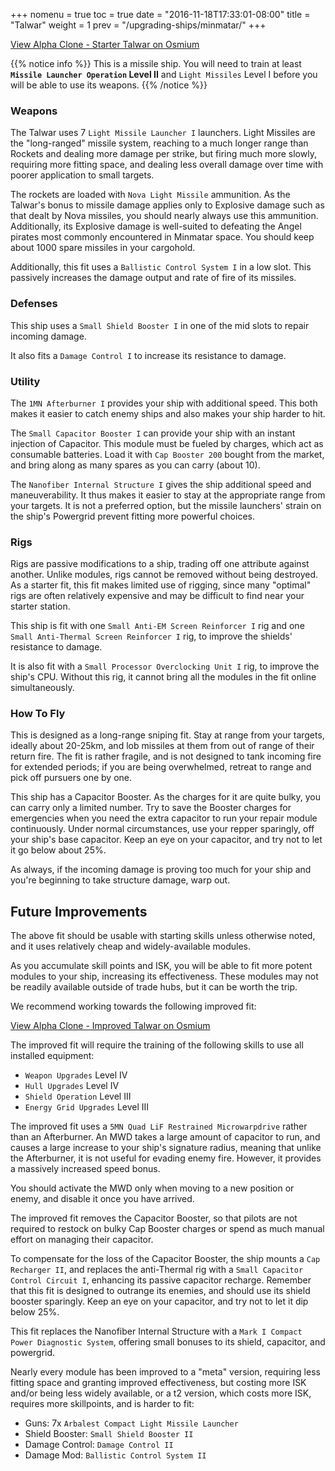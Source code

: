+++
nomenu = true
toc = true
date = "2016-11-18T17:33:01-08:00"
title = "Talwar"
weight = 1
prev = "/upgrading-ships/minmatar/"
+++

<object type="image/svg+xml" data="https://o.smium.org/api/convert/118670/svg/118670-alpha-clone---starter-talwar.svg?privatetoken=3030804480569376768"><a href="https://o.smium.org/loadout/private/118670/3030804480569376768">View Alpha Clone - Starter Talwar on Osmium</a></object>

{{% notice info %}}
This is a missile ship.  You will need to train at least **`Missile Launcher Operation` Level II**
and `Light Missiles` Level I before you will be able to use its weapons.
{{% /notice %}}

### Weapons

The Talwar uses 7 `Light Missile Launcher I` launchers.
Light Missiles are the "long-ranged" missile system, reaching to a much longer range
than Rockets and dealing more damage per strike, but firing much more slowly,
requiring more fitting space, and dealing less overall damage over time with poorer application to small targets.

The rockets are loaded with `Nova Light Missile` ammunition.
As the Talwar's bonus to missile damage applies only to Explosive damage
such as that dealt by Nova missiles, you should nearly always use this ammunition.
Additionally, its Explosive damage is well-suited to defeating the Angel pirates
most commonly encountered in Minmatar space.
You should keep about 1000 spare missiles in your cargohold.

Additionally, this fit uses a `Ballistic Control System I` in a low slot.
This passively increases the damage output and rate of fire of its missiles.

### Defenses

This ship uses a `Small Shield Booster I` in one of the mid slots to repair incoming damage.

It also fits a `Damage Control I` to increase its resistance to damage.

### Utility

The `1MN Afterburner I` provides your ship with additional speed. This both makes it easier to
catch enemy ships and also makes your ship harder to hit.

The `Small Capacitor Booster I` can provide your ship with an instant injection of Capacitor.
This module must be fueled by charges, which act as consumable batteries.  Load it with 
`Cap Booster 200` bought from the market, and bring along as many spares as you can carry (about 10).

The `Nanofiber Internal Structure I` gives the ship additional speed and maneuverability.
It thus makes it easier to stay at the appropriate range from your targets.
It is not a preferred option, but the missile launchers' strain on the ship's Powergrid
prevent fitting more powerful choices.

### Rigs

Rigs are passive modifications to a ship, trading off one attribute against another.
Unlike modules, rigs cannot be removed without being destroyed. 
As a starter fit, this fit makes limited use of rigging, since many "optimal" rigs
are often relatively expensive and may be difficult to find near your starter station.

This ship is fit with one `Small Anti-EM Screen Reinforcer I` rig
and one `Small Anti-Thermal Screen Reinforcer I` rig, to improve the shields' resistance to damage.

It is also fit with a `Small Processor Overclocking Unit I` rig,
to improve the ship's CPU.  Without this rig, it cannot bring all the modules in the fit
online simultaneously.

### How To Fly

This is designed as a long-range sniping fit.  Stay at range from your targets,
ideally about 20-25km, and lob missiles at them from out of range of their return fire.
The fit is rather fragile, and is not designed to tank incoming fire for extended periods;
if you are being overwhelmed, retreat to range and pick off pursuers one by one.

This ship has a Capacitor Booster.  As the charges for it are quite bulky,
you can carry only a limited number.  Try to save the Booster charges for emergencies
when you need the extra capacitor to run your repair module continuously. 
Under normal circumstances, use your repper sparingly, off your ship's base capacitor.
Keep an eye on your capacitor, and try not to let it go below about 25%.

As always, if the incoming damage is proving too much for your ship
and you're beginning to take structure damage, warp out.

## Future Improvements

The above fit should be usable with starting skills unless otherwise noted,
and it uses relatively cheap and widely-available modules.  

As you accumulate skill points and ISK, you will be able to fit more potent
modules to your ship, increasing its effectiveness.  These modules may not be
readily available outside of trade hubs, but it can be worth the trip.

We recommend working towards the following improved fit:

<object type="image/svg+xml" data="https://o.smium.org/api/convert/118672/svg/118672-alpha-clone---improved-talwar.svg?privatetoken=1323997117227728896"><a href="https://o.smium.org/loadout/private/118672/1323997117227728896">View Alpha Clone - Improved Talwar on Osmium</a></object>

The improved fit will require the training of the following skills to use all installed equipment:

* `Weapon Upgrades` Level IV
* `Hull Upgrades` Level IV
* `Shield Operation` Level III
* `Energy Grid Upgrades` Level III

The improved fit uses a `5MN Quad LiF Restrained Microwarpdrive` rather than an Afterburner.
An MWD takes a large amount of capacitor to run, 
and causes a large increase to your ship's signature radius,
meaning that unlike the Afterburner, it is not useful for evading enemy fire.
However, it provides a massively increased speed bonus.

You should activate the MWD only when moving to a new position or enemy,
and disable it once you have arrived.

The improved fit removes the Capacitor Booster, so that pilots are not required to restock on bulky Cap Booster charges or spend as much manual effort on managing their capacitor.

To compensate for the loss of the Capacitor Booster, the ship mounts a `Cap Recharger II`,
and replaces the anti-Thermal rig with a `Small Capacitor Control Circuit I`, enhancing
its passive capacitor recharge.  Remember that this fit is designed to outrange its enemies,
and should use its shield booster sparingly.  Keep an eye on your capacitor, and try
not to let it dip below 25%.

This fit replaces the Nanofiber Internal Structure with a `Mark I Compact Power Diagnostic System`,
offering small bonuses to its shield, capacitor, and powergrid.

Nearly every module has been improved to a "meta" version, requiring less fitting space
and granting improved effectiveness, but costing more ISK and/or being less widely available,
or a t2 version, which costs more ISK, requires more skillpoints, and is harder to fit:

 * Guns: 7x `Arbalest Compact Light Missile Launcher`
 * Shield Booster: `Small Shield Booster II`
 * Damage Control: `Damage Control II`
 * Damage Mod: `Ballistic Control System II`